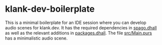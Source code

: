 # klank-dev-boilerplate

This is a minimal boilerplate for an IDE session where you can develop audio scenes for klank.dev. It has the required dependencies in [spago.dhall](./spago.dhall) as well as the relevant additions in [packages.dhall](./packages.dhall). The file [src/Main.purs](./src/Main.purs) has a minimalistic audio scene.
